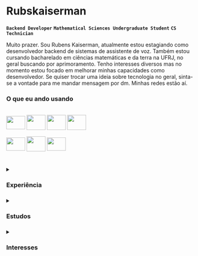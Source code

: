 # Rubskaiserman
**`Backend Developer`** **`Mathematical Sciences Undergraduate Student`** **`CS Technician`**

Muito prazer. Sou Rubens Kaiserman, atualmente estou estagiando como desenvolvedor backend de sistemas de assistente de voz. Também estou cursando bacharelado em ciências matemáticas e da terra na UFRJ, no geral buscando por aprimoramento. Tenho interesses diversos mas no momento estou focado em melhorar minhas capacidades como desenvolvedor. Se quiser trocar uma ideia sobre tecnologia no geral, sinta-se a vontade para me mandar mensagem por dm. Minhas redes estão aí.

### O que eu ando usando
<div style="display: inline_block"><br>
  <img align="center" height="35" width="50" src="https://cdn.jsdelivr.net/gh/devicons/devicon/icons/javascript/javascript-original.svg" />
  <img align="center" height="40" width="50" src="https://cdn.jsdelivr.net/gh/devicons/devicon/icons/nodejs/nodejs-original.svg" />
  <img align="center" height="40" width="50" src="https://cdn.jsdelivr.net/gh/devicons/devicon/icons/python/python-original.svg" />
  <img align="center" height="40" width="50" src="https://cdn.jsdelivr.net/gh/devicons/devicon/icons/mysql/mysql-original.svg" />
  <br>
  <br>
  <img align="center" height="35" width="50" src="https://cdn.jsdelivr.net/gh/devicons/devicon/icons/ubuntu/ubuntu-plain.svg" />
  <img align="center" height="40" width="50" src="https://cdn.jsdelivr.net/gh/devicons/devicon/icons/bash/bash-original.svg" />
  <img align="center" height="35" width="50" src="https://cdn.jsdelivr.net/gh/devicons/devicon/icons/git/git-original.svg" />
</div>

#

<details>
  <summary><h3>Experiência<h3></summary>
  <li>Desenvolvedor de software para assistentes de voz</li>
  <li>Consultor de tecnologias web para educação técnica</li>
  <li>Python Freelancer fullstack developer </li>
  <li>Aluno monitor de programação com Java no IFRJ</li>
  <li>Bolsista de pesquisa em desenvolvimento de mobile apps</li>
</details>

<details>
  <summary><h3>Estudos<h3></summary>
  <li>Bacharelando em Ciências Matemáticas e da Terra na Universidade Federal do Rio de Janeiro (UFRJ)</li>
  <li>Técnico em Informática pelo Instituto Federal do Rio de Janeiro (IFRJ)</li>
  <li>Iniciação científica em Matemática pelo Instituto Nacional de Matemática Pura e Aplicada (IMPA)</li>
  <li>Estudos autodirigidos na área de engenharia de software</li>
</details>

<details>
  <summary><h3>Interesses<h3></summary>
  <li>Backend Development</li>
  <li>Artificial Inteligence</li>
  <li>Arquitetura de Software</li>
  <li>Cybersecurity</li>
  <li>Data Science</li>
  <li>Embedded Systems</li>
</details>
